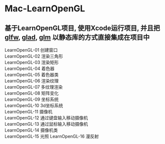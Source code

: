 # Mac-LearnOpenGL

基于LearnOpenGL项目, 使用Xcode运行项目, 并且把[glfw](https://www.glfw.org/download.html), [glad](https://glad.dav1d.de), [glm](https://github.com/g-truc/glm) 以静态库的方式直接集成在项目中 
---
LearnOpenGL-01 创建窗口  
LearnOpenGL-02 渲染三角形  
LearnOpenGL-03 渲染矩形  
LearnOpenGL-04 着色器  
LearnOpenGL-05 着色器类  
LearnOpenGL-06 渲染纹理  
LearnOpenGL-07 多纹理渲染  
LearnOpenGL-08 矩阵变化  
LearnOpenGL-09 坐标系统  
LearnOpenGL-10 3d坐标系统  
LearnOpenGL-11 摄像机  
LearnOpenGL-12 通过键盘输入移动摄像机  
LearnOpenGL-13 通过鼠标输入移动摄像机  
LearnOpenGL-14 摄像机类  
LearnOpenGL-15 光照 
LearnOpenGL-16 漫反射  




